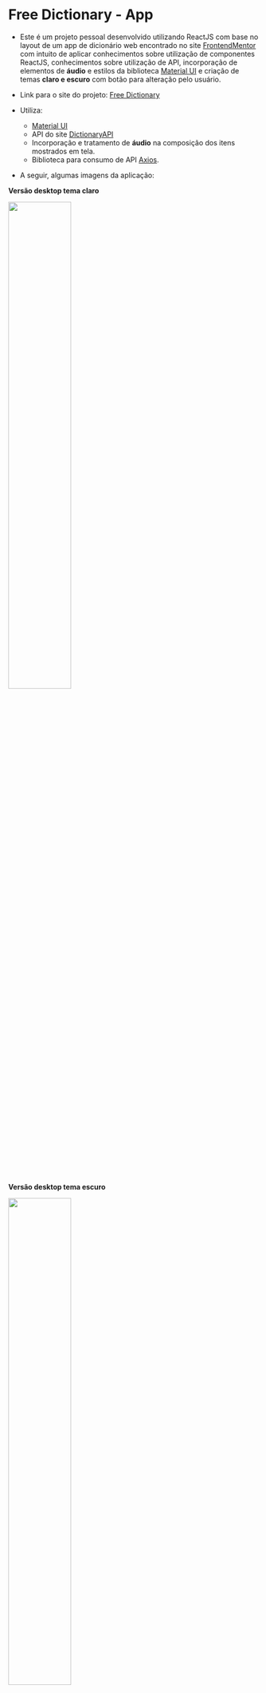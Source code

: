 # Free Dictionary - App

- Este é um projeto pessoal desenvolvido utilizando ReactJS com base no layout de um app de dicionário web encontrado no site [FrontendMentor](https://www.frontendmentor.io/challenges/dictionary-web-app-h5wwnyuKFL)  com intuito de aplicar conhecimentos sobre utilização de componentes ReactJS, conhecimentos sobre utilização de API, incorporação de elementos de **áudio** e estilos da biblioteca [Material UI](https://mui.com/) e criação de temas **claro e escuro** com botão para alteração pelo usuário.

- Link para o site do projeto: [Free Dictionary](https://itsimoes.github.io/free-dictionary/)

- Utiliza:
  - [Material UI](https://mui.com/)
  - API do site [DictionaryAPI](https://dictionaryapi.dev/)
  - Incorporação e tratamento de **áudio** na composição dos itens mostrados em tela.
  - Biblioteca para consumo de API [Axios](https://www.npmjs.com/package/react-axios).
 
- A seguir, algumas imagens da aplicação: 

<b>Versão desktop tema claro</b>

<img src="https://user-images.githubusercontent.com/7232098/268652748-d9eb0516-cb98-4320-87cb-ccc2c76ddbfa.png" width="50%" />

<b>Versão desktop tema escuro</b>

<img src="https://user-images.githubusercontent.com/7232098/268652745-65ad2e1b-de6d-4bf7-bf64-76ed78abf823.png" width="50%" />

<b>Versão mobile tema claro </b>

<img src="https://user-images.githubusercontent.com/7232098/268652742-2d8c3932-8432-4b08-af3c-3f219cdf44da.png" width="20%" />

<b>Versão mobile tema escuro </b>

<img src="https://user-images.githubusercontent.com/7232098/268652734-3e1b963b-bb4e-47bd-b5de-eef64710d597.png" width="20%" />

